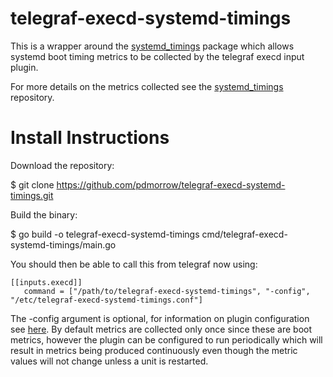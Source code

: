 # telegraf-execd-systemd-timings

This is a wrapper around the [systemd_timings](https://github.com/pdmorrow/telegraf-systemd-timings) package which allows systemd boot timing metrics to be collected by the telegraf execd input plugin.

For more details on the metrics collected see the [systemd_timings](https://github.com/pdmorrow/telegraf-systemd-timings) repository.

# Install Instructions

Download the repository:

$ git clone https://github.com/pdmorrow/telegraf-execd-systemd-timings.git

Build the binary:

$ go build -o telegraf-execd-systemd-timings cmd/telegraf-execd-systemd-timings/main.go

You should then be able to call this from telegraf now using:

```
[[inputs.execd]]
   command = ["/path/to/telegraf-execd-systemd-timings", "-config", "/etc/telegraf-execd-systemd-timings.conf"]
```

The -config argument is optional, for information on plugin configuration see [here](https://github.com/pdmorrow/telegraf-systemd-timings#configuration). By default metrics are collected only once since these are boot metrics, however the plugin can be configured to run periodically which will result in metrics being produced continuously even though the metric values will not change unless a unit is restarted.
